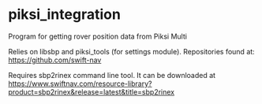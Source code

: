 # piksi_integration
Program for getting rover position data from Piksi Multi

Relies on libsbp and piksi_tools (for settings module). Repositories found at:
https://github.com/swift-nav

Requires sbp2rinex command line tool. It can be downloaded at
https://www.swiftnav.com/resource-library?product=sbp2rinex&release=latest&title=sbp2rinex
